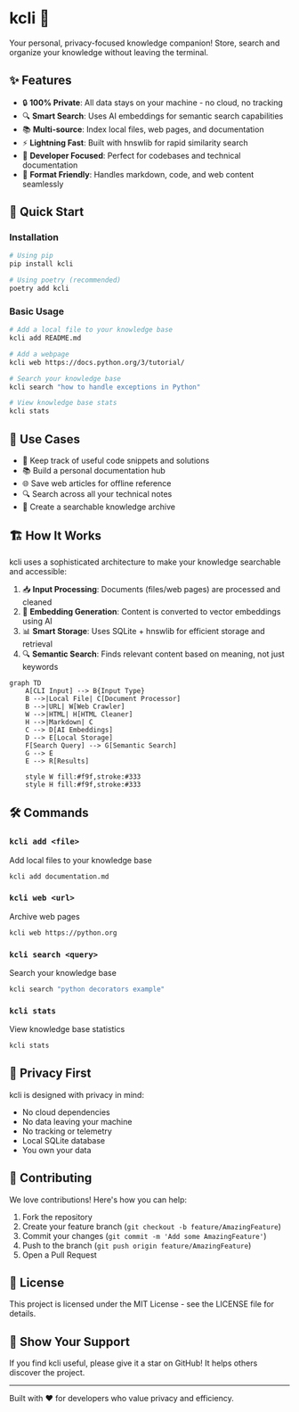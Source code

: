 # kcli 🧠

Your personal, privacy-focused knowledge companion! Store, search and organize your knowledge without leaving the terminal.

## ✨ Features

- 🔒 **100% Private**: All data stays on your machine - no cloud, no tracking
- 🔍 **Smart Search**: Uses AI embeddings for semantic search capabilities
- 📚 **Multi-source**: Index local files, web pages, and documentation
- ⚡ **Lightning Fast**: Built with hnswlib for rapid similarity search
- 🎯 **Developer Focused**: Perfect for codebases and technical documentation
- 🔄 **Format Friendly**: Handles markdown, code, and web content seamlessly

## 🚀 Quick Start

### Installation

```bash
# Using pip
pip install kcli

# Using poetry (recommended)
poetry add kcli
```

### Basic Usage

```bash
# Add a local file to your knowledge base
kcli add README.md

# Add a webpage
kcli web https://docs.python.org/3/tutorial/

# Search your knowledge base
kcli search "how to handle exceptions in Python"

# View knowledge base stats
kcli stats
```

## 🎯 Use Cases

- 📝 Keep track of useful code snippets and solutions
- 📚 Build a personal documentation hub
- 🌐 Save web articles for offline reference
- 🔍 Search across all your technical notes
- 📖 Create a searchable knowledge archive

## 🏗 How It Works

kcli uses a sophisticated architecture to make your knowledge searchable and accessible:

1. 📥 **Input Processing**: Documents (files/web pages) are processed and cleaned
2. 🧮 **Embedding Generation**: Content is converted to vector embeddings using AI
3. 📊 **Smart Storage**: Uses SQLite + hnswlib for efficient storage and retrieval
4. 🔍 **Semantic Search**: Finds relevant content based on meaning, not just keywords

```mermaid
graph TD
    A[CLI Input] --> B{Input Type}
    B -->|Local File| C[Document Processor]
    B -->|URL| W[Web Crawler]
    W -->|HTML| H[HTML Cleaner]
    H -->|Markdown| C
    C --> D[AI Embeddings]
    D --> E[Local Storage]
    F[Search Query] --> G[Semantic Search]
    G --> E
    E --> R[Results]
    
    style W fill:#f9f,stroke:#333
    style H fill:#f9f,stroke:#333
```

## 🛠 Commands

### `kcli add <file>`
Add local files to your knowledge base
```bash
kcli add documentation.md
```

### `kcli web <url>`
Archive web pages
```bash
kcli web https://python.org
```

### `kcli search <query>`
Search your knowledge base
```bash
kcli search "python decorators example"
```

### `kcli stats`
View knowledge base statistics
```bash
kcli stats
```

## 🔐 Privacy First

kcli is designed with privacy in mind:
- No cloud dependencies
- No data leaving your machine
- No tracking or telemetry
- Local SQLite database
- You own your data

## 🤝 Contributing

We love contributions! Here's how you can help:

1. Fork the repository
2. Create your feature branch (`git checkout -b feature/AmazingFeature`)
3. Commit your changes (`git commit -m 'Add some AmazingFeature'`)
4. Push to the branch (`git push origin feature/AmazingFeature`)
5. Open a Pull Request

## 📝 License

This project is licensed under the MIT License - see the LICENSE file for details.

## 🌟 Show Your Support

If you find kcli useful, please give it a star on GitHub! It helps others discover the project.

---

Built with ❤️ for developers who value privacy and efficiency.
